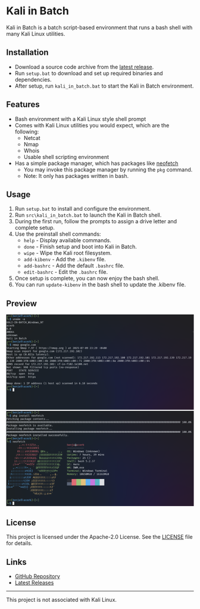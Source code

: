 # Kali in Batch

Kali in Batch is a batch script-based environment that runs a bash shell with many Kali Linux utilities.

## Installation

* Download a source code archive from the [latest release](https://github.com/Kali-in-Batch/kali-in-batch/releases/latest).
* Run `setup.bat` to download and set up required binaries and dependencies.
* After setup, run `kali_in_batch.bat` to start the Kali in Batch environment.

## Features

* Bash environment with a Kali Linux style shell prompt
* Comes with Kali Linux utilities you would expect, which are the following:
  * Netcat
  * Nmap
  * Whois
  * Usable shell scripting environment
* Has a simple package manager, which has packages like [neofetch](https://github.com/dylanaraps/neofetch)
  * You may invoke this package manager by running the `pkg` command.
  * Note: It only has packages written in bash.

## Usage

1. Run `setup.bat` to install and configure the environment.
2. Run `src\kali_in_batch.bat` to launch the Kali in Batch shell.
3. During the first run, follow the prompts to assign a drive letter and complete setup.
4. Use the preinstall shell commands:
   * `help` - Display available commands.
   * `done` - Finish setup and boot into Kali in Batch.
   * `wipe` - Wipe the Kali root filesystem.
   * `add-kibenv` - Add the `.kibenv` file.
   * `add-bashrc` - Add the default `.bashrc` file.
   * `edit-bashrc` - Edit the `.bashrc` file.
5. Once setup is complete, you can now enjoy the bash shell.
6. You can run `update-kibenv` in the bash shell to update the .kibenv file.

## Preview

![image of a terminal nmap scan with uname -a output above](./assets/image.png)
![image of a terminal neofetch](./assets/image2.png)

## License

This project is licensed under the Apache-2.0 License. See the [LICENSE](LICENSE) file for details.

## Links

* [GitHub Repository](https://github.com/Kali-in-Batch/kali-in-batch)
* [Latest Releases](https://github.com/Kali-in-Batch/kali-in-batch/releases/latest)

---

This project is not associated with Kali Linux.
